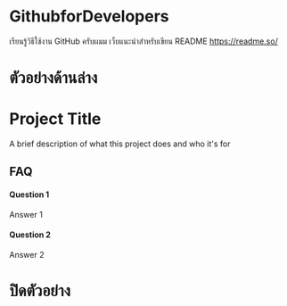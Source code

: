 # GithubforDevelopers
เรียนรู้วิธีใช้งาน GitHub ครับผมม
เว็บแนะนำสำหรับเขียน README
https://readme.so/ 

# ตัวอย่างด้านล่าง
# Project Title

A brief description of what this project does and who it's for


## FAQ

#### Question 1

Answer 1

#### Question 2

Answer 2

# ปิดตัวอย่าง
